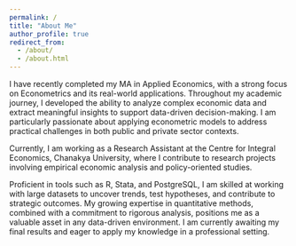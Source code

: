 ```yaml
---
permalink: /
title: "About Me"
author_profile: true
redirect_from: 
  - /about/
  - /about.html
---
```


I have recently completed my MA in Applied Economics, with a strong focus on Econometrics and its real-world applications. Throughout my academic journey, I developed the ability to analyze complex economic data and extract meaningful insights to support data-driven decision-making. I am particularly passionate about applying econometric models to address practical challenges in both public and private sector contexts.

Currently, I am working as a Research Assistant at the Centre for Integral Economics, Chanakya University, where I contribute to research projects involving empirical economic analysis and policy-oriented studies.

Proficient in tools such as R, Stata, and PostgreSQL, I am skilled at working with large datasets to uncover trends, test hypotheses, and contribute to strategic outcomes. My growing expertise in quantitative methods, combined with a commitment to rigorous analysis, positions me as a valuable asset in any data-driven environment. I am currently awaiting my final results and eager to apply my knowledge in a professional setting.
